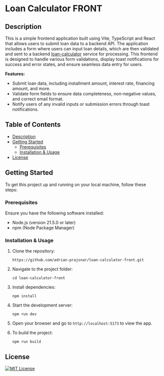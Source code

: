 # Loan Calculator FRONT

## Description

This is a simple frontend application built using Vite, TypeScript and React that allows users to submit loan data to a backend API. The application includes a form where users can input loan details, which are then validated and sent to a backend [loan-calculator](https://github.com/adrian-prajsnar/loan-calculator) service for processing. This frontend is designed to handle various form validations, display toast notifications for success and error states, and ensure seamless data entry for users.

**Features:**

- Submit loan data, including installment amount, interest rate, financing amount, and more.
- Validate form fields to ensure data completeness, non-negative values, and correct email format.
- Notify users of any invalid inputs or submission errors through toast notifications.

## Table of Contents

- [Description](#description)
- [Getting Started](#getting-started)
  - [Prerequisites](#prerequisites)
  - [Installation & Usage](#installation-&-usage)
- [License](#license)

## Getting Started

To get this project up and running on your local machine, follow these steps:

### Prerequisites

Ensure you have the following software installed:

- Node.js (version 21.5.0 or later)
- npm (Node Package Manager)

### Installation & Usage

1. Clone the repository:

   ```
   https://github.com/adrian-prajsnar/loan-calculator-front.git
   ```

2. Navigate to the project folder:

   ```
   cd loan-calculator-front
   ```

3. Install dependencies:

   ```
   npm install
   ```

4. Start the development server:

   ```
   npm run dev
   ```

5. Open your browser and go to `http://localhost:5173` to view the app.

6. To build the project:

   ```
   npm run build
   ```

## License

[![MIT License](https://img.shields.io/badge/License-MIT-green.svg)](https://choosealicense.com/licenses/mit/)
